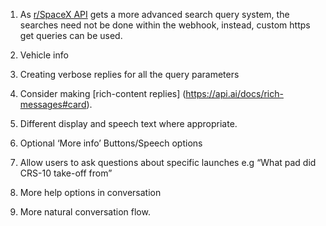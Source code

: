 1. As [r/SpaceX API](https://github.com/r-spacex/SpaceX-API) gets a more advanced search query system, the searches need not be done within the webhook, instead, custom https get queries can be used. 

2. Vehicle info

3. Creating verbose replies for all the query parameters

4. Consider making [rich-content replies] (https://api.ai/docs/rich-messages#card).

5. Different display and speech text where appropriate.

6. Optional ‘More info’ Buttons/Speech options

7. Allow users to ask questions about specific launches e.g “What pad did CRS-10 take-off from”

8. More help options in conversation

9. More natural conversation flow.
